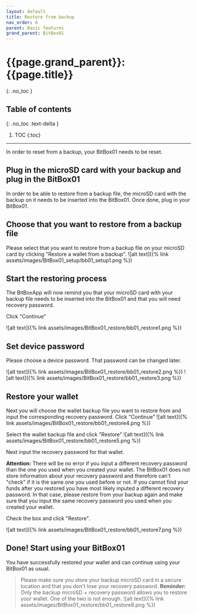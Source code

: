 ```yaml
---
layout: default
title: Restore from backup
nav_order: 6
parent: Basic features
grand_parent: BitBox01
---
```


# {{page.grand_parent}}: {{page.title}}
{: .no_toc }

## Table of contents
{: .no_toc .text-delta }

1. TOC
{:toc}
---

In order to reset from a backup, your BitBox01 needs to be reset.

## Plug in the microSD card with your backup and plug in the BitBox01
In order to be able to restore from a backup file, the microSD card with the backup on it needs to be inserted into the BitBox01. Once done, plug in your BitBox01.


## Choose that you want to restore from a backup file
Please select that you want to restore from a backup file on your microSD card by clicking "Restore a wallet from a backup".
![alt text]({% link assets/images/BitBox01_setup/bb01_setup1.png %})

## Start the restoring process
The BitBoxApp will now remind you that your microSD card with your backup file needs to be inserted into the BitBox01 and that you will need recovery password.

Click "Continue"

![alt text]({% link assets/images/BitBox01_restore/bb01_restore1.png %})

## Set device password
Please choose a device password. That password can be changed later.

![alt text]({% link assets/images/BitBox01_restore/bb01_restore2.png %})
![alt text]({% link assets/images/BitBox01_restore/bb01_restore3.png %})

## Restore your wallet
Next you will choose the wallet backup file you want to restore from and input the corresponding recovery password.
Click "Continue"
![alt text]({% link assets/images/BitBox01_restore/bb01_restore4.png %})

Select the wallet backup file and click "Restore"
![alt text]({% link assets/images/BitBox01_restore/bb01_restore5.png %})

Next input the recovery password for that wallet.

**Attention:** There will be no error if you input a different recovery password than the one you used when you created your wallet. The BitBox01 does not store information about your recovery password and therefore can't "check" if it is the same one you used before or not.
If you cannot find your funds after you restored you have most likely inputed a different recovery password. In that case, please restore from your backup again and make sure that you input the same recovery password you used when you created your wallet.

Check the box and click "Restore".

![alt text]({% link assets/images/BitBox01_restore/bb01_restore7.png %})


## Done! Start using your BitBox01
You have successfully restored your wallet and can continue using your BitBox01 as usual.

>Please make sure you store your backup microSD card in a secure location and that you don't lose your recovery password.
**Reminder:** Only the backup microSD + recovery password allows you to restore your wallet. One of the two is not enough.
![alt text]({% link assets/images/BitBox01_restore/bb01_restore8.png %})
